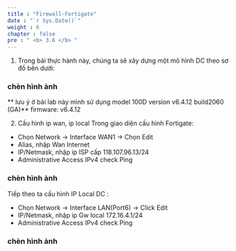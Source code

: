 ```yaml
---
title : "Firewall-Fortigate"
date : "`r Sys.Date()`"
weight : 6
chapter : false
pre : " <b> 3.6 </b> "
---
```


1. Trong bài thực hành này, chúng ta sẽ xây dựng một mô hình  DC theo sơ đồ bên dưới:
### chèn hình ảnh

** lưu ý ở bài lab này mình sử dụng model 100D version  v6.4.12 build2060 (GA)**
 firmware: v6.4.12

 2. Cấu hình ip wan, ip local
 Trong giao diện cấu hình Fortigate:
-	Chọn Network ->  Interface  WAN1 -> Chọn Edit
-	Alias, nhập Wan Internet
-	IP/Netmask, nhập ip ISP cấp 118.107.96.13/24
-	Administrative Access IPv4 check Ping
### chèn hình ảnh
 Tiếp theo ta cấu hình IP Local DC :
-	Chọn Network ->  Interface  LAN(Port6) -> Click Edit
-	IP/Netmask, nhập ip Gw local 172.16.4.1/24
-	Administrative Access IPv4 check Ping
### chèn hình ảnh





    



